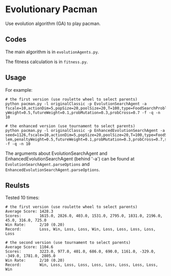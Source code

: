 # Evolutionary Pacman

Use evolution algorithm (GA) to play pacman.

## Codes

The main algorithm is in `evolutionAgents.py`.

The fitness calculation is in `fitness.py`.

## Usage

For example:
```shell
# the first version (use roulette wheel to select parents)
python pacman.py -l originalClassic -p EvolutionSearchAgent -a fscale=10,actionDim=5,popSize=20,poolSize=20,T=100,type=FoodSearchProblem,penalt yWeight=0.5,futureWeight=0.1,probMutation=0.3,probCross=0.7 -f -q -n 10

# the enhanced version (use tournament to select parents)
python pacman.py -l originalClassic -p EnhancedEvolutionSearchAgent -a seed=1126,fscale=10,actionDim=5,popSize=20,poolSize=20,T=100,type=FoodSearchProb lem,penaltyWeight=0.5,futureWeight=0.1,probMutation=0.3,probCross=0.7,selectionType=tournament,tournamentSize=2 -f -q -n 10
```

The arguments about EvolutionSearchAgent and EnhancedEvolutionSearchAgent (behind '-a') can be found at `EvolutionSearchAgent.parseOptions` and `EnhancedEvolutionSearchAgent.parseOptions`.

## Reulsts

Tested 10 times:
```shell
# the first version (use roulette wheel to select parents)
Average Score: 1428.3
Scores:        1615.0, 2826.0, 403.0, 1531.0, 2795.0, 1831.0, 2196.0, 45.0, 316.0, 725.0
Win Rate:      2/10 (0.20)
Record:        Loss, Win, Loss, Loss, Win, Loss, Loss, Loss, Loss, Loss

# the second version (use tournament to select parents)
Average Score: 1104.6
Scores:        3223.0, 977.0, 401.0, 686.0, 690.0, 1161.0, -329.0, -349.0, 1781.0, 2805.0
Win Rate:      2/10 (0.20)
Record:        Win, Loss, Loss, Loss, Loss, Loss, Loss, Loss, Loss, Win
```

